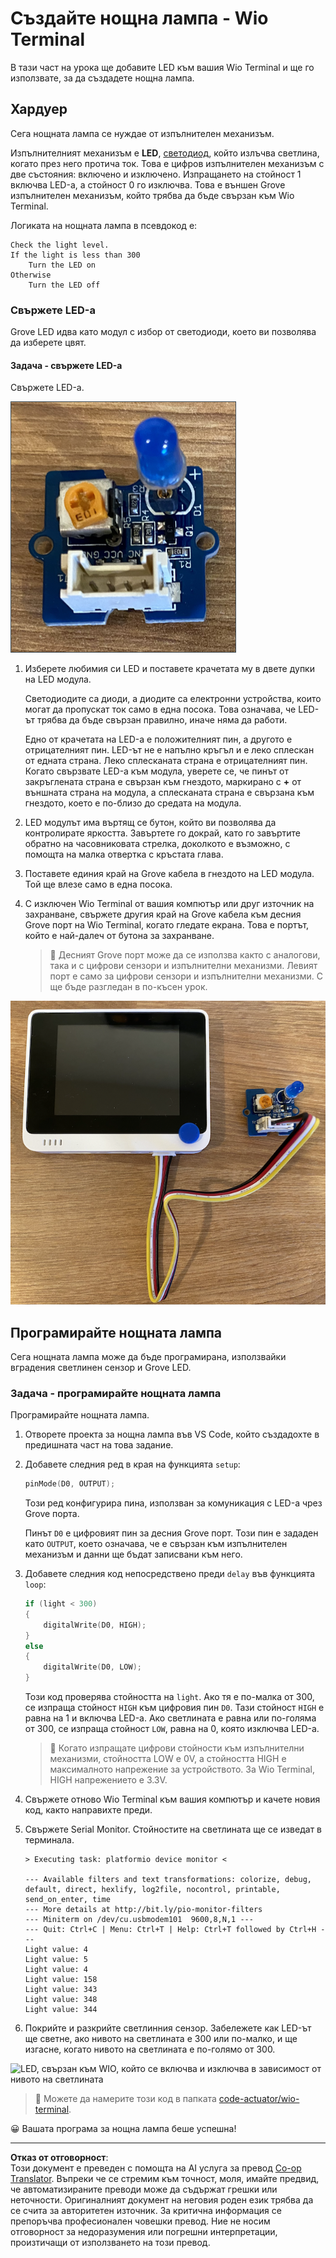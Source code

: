 <!--
CO_OP_TRANSLATOR_METADATA:
{
  "original_hash": "db44083b4dc6fb06eac83c4f16448940",
  "translation_date": "2025-08-28T10:37:38+00:00",
  "source_file": "1-getting-started/lessons/3-sensors-and-actuators/wio-terminal-actuator.md",
  "language_code": "bg"
}
-->
# Създайте нощна лампа - Wio Terminal

В тази част на урока ще добавите LED към вашия Wio Terminal и ще го използвате, за да създадете нощна лампа.

## Хардуер

Сега нощната лампа се нуждае от изпълнителен механизъм.

Изпълнителният механизъм е **LED**, [светодиод](https://wikipedia.org/wiki/Light-emitting_diode), който излъчва светлина, когато през него протича ток. Това е цифров изпълнителен механизъм с две състояния: включено и изключено. Изпращането на стойност 1 включва LED-а, а стойност 0 го изключва. Това е външен Grove изпълнителен механизъм, който трябва да бъде свързан към Wio Terminal.

Логиката на нощната лампа в псевдокод е:

```output
Check the light level.
If the light is less than 300
    Turn the LED on
Otherwise
    Turn the LED off
```

### Свържете LED-а

Grove LED идва като модул с избор от светодиоди, което ви позволява да изберете цвят.

#### Задача - свържете LED-а

Свържете LED-а.

![Grove LED](../../../../../translated_images/grove-led.6c853be93f473cf2c439cfc74bb1064732b22251a83cedf66e62f783f9cc1a79.bg.png)

1. Изберете любимия си LED и поставете крачетата му в двете дупки на LED модула.

    Светодиодите са диоди, а диодите са електронни устройства, които могат да пропускат ток само в една посока. Това означава, че LED-ът трябва да бъде свързан правилно, иначе няма да работи.

    Едно от крачетата на LED-а е положителният пин, а другото е отрицателният пин. LED-ът не е напълно кръгъл и е леко сплескан от едната страна. Леко сплесканата страна е отрицателният пин. Когато свързвате LED-а към модула, уверете се, че пинът от закръглената страна е свързан към гнездото, маркирано с **+** от външната страна на модула, а сплесканата страна е свързана към гнездото, което е по-близо до средата на модула.

1. LED модулът има въртящ се бутон, който ви позволява да контролирате яркостта. Завъртете го докрай, като го завъртите обратно на часовниковата стрелка, доколкото е възможно, с помощта на малка отвертка с кръстата глава.

1. Поставете единия край на Grove кабела в гнездото на LED модула. Той ще влезе само в една посока.

1. С изключен Wio Terminal от вашия компютър или друг източник на захранване, свържете другия край на Grove кабела към десния Grove порт на Wio Terminal, когато гледате екрана. Това е портът, който е най-далеч от бутона за захранване.

    > 💁 Десният Grove порт може да се използва както с аналогови, така и с цифрови сензори и изпълнителни механизми. Левият порт е само за цифрови сензори и изпълнителни механизми. C ще бъде разгледан в по-късен урок.

![Grove LED, свързан към десния порт](../../../../../translated_images/wio-led.265a1897e72d7f21c753257516a4b677d8e30ce2b95fee98189458b3275ba0a6.bg.png)

## Програмирайте нощната лампа

Сега нощната лампа може да бъде програмирана, използвайки вградения светлинен сензор и Grove LED.

### Задача - програмирайте нощната лампа

Програмирайте нощната лампа.

1. Отворете проекта за нощна лампа във VS Code, който създадохте в предишната част на това задание.

1. Добавете следния ред в края на функцията `setup`:

    ```cpp
    pinMode(D0, OUTPUT);
    ```

    Този ред конфигурира пина, използван за комуникация с LED-а чрез Grove порта.

    Пинът `D0` е цифровият пин за десния Grove порт. Този пин е зададен като `OUTPUT`, което означава, че е свързан към изпълнителен механизъм и данни ще бъдат записвани към него.

1. Добавете следния код непосредствено преди `delay` във функцията `loop`:

    ```cpp
    if (light < 300)
    {
        digitalWrite(D0, HIGH);
    }
    else
    {
        digitalWrite(D0, LOW);
    }
    ```

    Този код проверява стойността на `light`. Ако тя е по-малка от 300, се изпраща стойност `HIGH` към цифровия пин `D0`. Тази стойност `HIGH` е равна на 1 и включва LED-а. Ако светлината е равна или по-голяма от 300, се изпраща стойност `LOW`, равна на 0, която изключва LED-а.

    > 💁 Когато изпращате цифрови стойности към изпълнителни механизми, стойността LOW е 0V, а стойността HIGH е максималното напрежение за устройството. За Wio Terminal, HIGH напрежението е 3.3V.

1. Свържете отново Wio Terminal към вашия компютър и качете новия код, както направихте преди.

1. Свържете Serial Monitor. Стойностите на светлината ще се изведат в терминала.

    ```output
    > Executing task: platformio device monitor <

    --- Available filters and text transformations: colorize, debug, default, direct, hexlify, log2file, nocontrol, printable, send_on_enter, time
    --- More details at http://bit.ly/pio-monitor-filters
    --- Miniterm on /dev/cu.usbmodem101  9600,8,N,1 ---
    --- Quit: Ctrl+C | Menu: Ctrl+T | Help: Ctrl+T followed by Ctrl+H ---
    Light value: 4
    Light value: 5
    Light value: 4
    Light value: 158
    Light value: 343
    Light value: 348
    Light value: 344
    ```

1. Покрийте и разкрийте светлинния сензор. Забележете как LED-ът ще светне, ако нивото на светлината е 300 или по-малко, и ще изгасне, когато нивото на светлината е по-голямо от 300.

![LED, свързан към WIO, който се включва и изключва в зависимост от нивото на светлината](../../../../../images/wio-running-assignment-1-1.gif)

> 💁 Можете да намерите този код в папката [code-actuator/wio-terminal](../../../../../1-getting-started/lessons/3-sensors-and-actuators/code-actuator/wio-terminal).

😀 Вашата програма за нощна лампа беше успешна!

---

**Отказ от отговорност**:  
Този документ е преведен с помощта на AI услуга за превод [Co-op Translator](https://github.com/Azure/co-op-translator). Въпреки че се стремим към точност, моля, имайте предвид, че автоматизираните преводи може да съдържат грешки или неточности. Оригиналният документ на неговия роден език трябва да се счита за авторитетен източник. За критична информация се препоръчва професионален човешки превод. Ние не носим отговорност за недоразумения или погрешни интерпретации, произтичащи от използването на този превод.